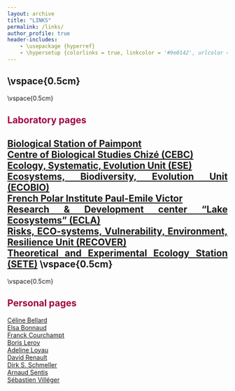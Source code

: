 ```yaml
---
layout: archive
title: "LINKS"
permalink: /links/
author_profile: true
header-includes:
    - \usepackage {hyperref}
    - \hypersetup {colorlinks = true, linkcolor = '#9e0142', urlcolor = '#9e0142'}
---
```

<style> body {text-align: justify} </style> <!-- Justify text. -->
\vspace{0.5cm}
------
\vspace{0.5cm}
## <span style="color:#9e0142">**Laboratory pages**</span>
<a href="https://paimpont.univ-rennes1.fr/" target="_blank">Biological Station of Paimpont</a>  
<a href="https://www.cebc.cnrs.fr/" target="_blank">Centre of Biological Studies Chizé (CEBC)</a>  
<a href="https://www.ese.universite-paris-saclay.fr/en/homepage/" target="_blank">Ecology, Systematic, Evolution Unit (ESE)</a>  
<a href="https://ecobio.univ-rennes1.fr/" target="_blank">Ecosystems, Biodiversity, Evolution Unit (ECOBIO)</a>  
<a href="https://www.institut-polaire.fr/language/fr/" target="_blank">French Polar Institute Paul-Emile Victor</a>  
<a href="https://professionnels.ofb.fr/fr/pole-ecla-ecosystemes-lacustres" target="_blank">Research & Development center “Lake Ecosystems” (ECLA)</a>   
<a href="https://www6.paca.inrae.fr/recover/" target="_blank">Risks, ECO-systems, Vulnerability, Environment, Resilience Unit (RECOVER)</a>  
<a href="https://sete-moulis-cnrs.fr/fr/" target="_blank">Theoretical and Experimental Ecology Station (SETE)</a>
\vspace{0.5cm}
------
\vspace{0.5cm}
## <span style="color:#9e0142">**Personal pages**</span>
<a href="https://celinebellard.wordpress.com/" target="_blank">Céline Bellard</a>  
<a href="https://elsabonnaud.fr/" target="_blank">Elsa Bonnaud</a>  
<a href="https://www.biodiversitydynamics.fr/" target="_blank">Franck Courchampt</a>  
<a href="http://borisleroy.com/" target="_blank">Boris Leroy</a>  
<a href="http://www.adeline-loyau.net/" target="_blank">Adeline Loyau</a>  
<a href="https://www.iufrance.fr/les-membres-de-liuf/membre/1660-david-renault.html" target="_blank">David Renault</a>  
<a href="http://dirk.die-schmellers.de/Publications/publications_new.htm" target="_blank">Dirk S. Schmeller</a>  
<a href="https://arnaudsentis.com/" target="_blank">Arnaud Sentis</a>  
<a href="http://villeger.sebastien.free.fr/" target="_blank">Sébastien Villéger</a>  

